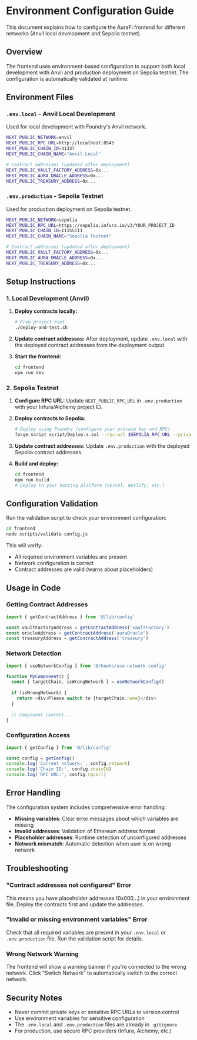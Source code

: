 # Environment Configuration Guide

This document explains how to configure the AuraFi frontend for different networks (Anvil local development and Sepolia testnet).

## Overview

The frontend uses environment-based configuration to support both local development with Anvil and production deployment on Sepolia testnet. The configuration is automatically validated at runtime.

## Environment Files

### `.env.local` - Anvil Local Development
Used for local development with Foundry's Anvil network.

```bash
NEXT_PUBLIC_NETWORK=anvil
NEXT_PUBLIC_RPC_URL=http://localhost:8545
NEXT_PUBLIC_CHAIN_ID=31337
NEXT_PUBLIC_CHAIN_NAME="Anvil Local"

# Contract addresses (updated after deployment)
NEXT_PUBLIC_VAULT_FACTORY_ADDRESS=0x...
NEXT_PUBLIC_AURA_ORACLE_ADDRESS=0x...
NEXT_PUBLIC_TREASURY_ADDRESS=0x...
```

### `.env.production` - Sepolia Testnet
Used for production deployment on Sepolia testnet.

```bash
NEXT_PUBLIC_NETWORK=sepolia
NEXT_PUBLIC_RPC_URL=https://sepolia.infura.io/v3/YOUR_PROJECT_ID
NEXT_PUBLIC_CHAIN_ID=11155111
NEXT_PUBLIC_CHAIN_NAME="Sepolia Testnet"

# Contract addresses (updated after deployment)
NEXT_PUBLIC_VAULT_FACTORY_ADDRESS=0x...
NEXT_PUBLIC_AURA_ORACLE_ADDRESS=0x...
NEXT_PUBLIC_TREASURY_ADDRESS=0x...
```

## Setup Instructions

### 1. Local Development (Anvil)

1. **Deploy contracts locally:**
   ```bash
   # From project root
   ./deploy-and-test.sh
   ```

2. **Update contract addresses:**
   After deployment, update `.env.local` with the deployed contract addresses from the deployment output.

3. **Start the frontend:**
   ```bash
   cd frontend
   npm run dev
   ```

### 2. Sepolia Testnet

1. **Configure RPC URL:**
   Update `NEXT_PUBLIC_RPC_URL` in `.env.production` with your Infura/Alchemy project ID.

2. **Deploy contracts to Sepolia:**
   ```bash
   # Deploy using Foundry (configure your private key and RPC)
   forge script script/Deploy.s.sol --rpc-url $SEPOLIA_RPC_URL --private-key $PRIVATE_KEY --broadcast
   ```

3. **Update contract addresses:**
   Update `.env.production` with the deployed Sepolia contract addresses.

4. **Build and deploy:**
   ```bash
   cd frontend
   npm run build
   # Deploy to your hosting platform (Vercel, Netlify, etc.)
   ```

## Configuration Validation

Run the validation script to check your environment configuration:

```bash
cd frontend
node scripts/validate-config.js
```

This will verify:
- All required environment variables are present
- Network configuration is correct
- Contract addresses are valid (warns about placeholders)

## Usage in Code

### Getting Contract Addresses
```typescript
import { getContractAddress } from '@/lib/config'

const vaultFactoryAddress = getContractAddress('vaultFactory')
const oracleAddress = getContractAddress('auraOracle')
const treasuryAddress = getContractAddress('treasury')
```

### Network Detection
```typescript
import { useNetworkConfig } from '@/hooks/use-network-config'

function MyComponent() {
  const { targetChain, isWrongNetwork } = useNetworkConfig()
  
  if (isWrongNetwork) {
    return <div>Please switch to {targetChain.name}</div>
  }
  
  // Component content...
}
```

### Configuration Access
```typescript
import { getConfig } from '@/lib/config'

const config = getConfig()
console.log('Current network:', config.network)
console.log('Chain ID:', config.chainId)
console.log('RPC URL:', config.rpcUrl)
```

## Error Handling

The configuration system includes comprehensive error handling:

- **Missing variables**: Clear error messages about which variables are missing
- **Invalid addresses**: Validation of Ethereum address format
- **Placeholder addresses**: Runtime detection of unconfigured addresses
- **Network mismatch**: Automatic detection when user is on wrong network

## Troubleshooting

### "Contract addresses not configured" Error
This means you have placeholder addresses (0x000...) in your environment file. Deploy the contracts first and update the addresses.

### "Invalid or missing environment variables" Error
Check that all required variables are present in your `.env.local` or `.env.production` file. Run the validation script for details.

### Wrong Network Warning
The frontend will show a warning banner if you're connected to the wrong network. Click "Switch Network" to automatically switch to the correct network.

## Security Notes

- Never commit private keys or sensitive RPC URLs to version control
- Use environment variables for sensitive configuration
- The `.env.local` and `.env.production` files are already in `.gitignore`
- For production, use secure RPC providers (Infura, Alchemy, etc.)